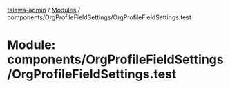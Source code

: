 [talawa-admin](../README.md) / [Modules](../modules.md) / components/OrgProfileFieldSettings/OrgProfileFieldSettings.test

# Module: components/OrgProfileFieldSettings/OrgProfileFieldSettings.test
